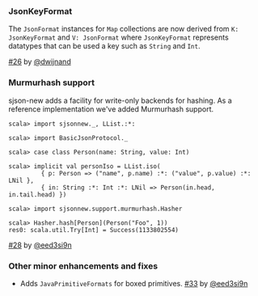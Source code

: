 ### JsonKeyFormat

The `JsonFormat` instances for `Map` collections are now derived from
`K: JsonKeyFormat` and `V: JsonFormat` where `JsonKeyFormat` represents datatypes that
can be used a key such as `String` and `Int`.

[#26][26] by [@dwijnand][@dwijnand]

### Murmurhash support

sjson-new adds a facility for write-only backends for hashing.
As a reference implementation we've added Murmurhash support.

    scala> import sjsonnew._, LList.:*:

    scala> import BasicJsonProtocol._

    scala> case class Person(name: String, value: Int)

    scala> implicit val personIso = LList.iso(
             { p: Person => ("name", p.name) :*: ("value", p.value) :*: LNil },
             { in: String :*: Int :*: LNil => Person(in.head, in.tail.head) })

    scala> import sjsonnew.support.murmurhash.Hasher

    scala> Hasher.hash[Person](Person("Foo", 1))
    res0: scala.util.Try[Int] = Success(1133802554)

  [#28][28] by [@eed3si9n][@eed3si9n]

### Other minor enhancements and fixes

- Adds `JavaPrimitiveFormats` for boxed primitives. [#33][33] by [@eed3si9n][@eed3si9n]

  [26]: https://github.com/eed3si9n/sjson-new/pull/26
  [28]: https://github.com/eed3si9n/sjson-new/pull/28
  [33]: https://github.com/eed3si9n/sjson-new/pull/33
  [@dwijnand]: https://github.com/dwijnand
  [@eed3si9n]: https://github.com/eed3si9n
